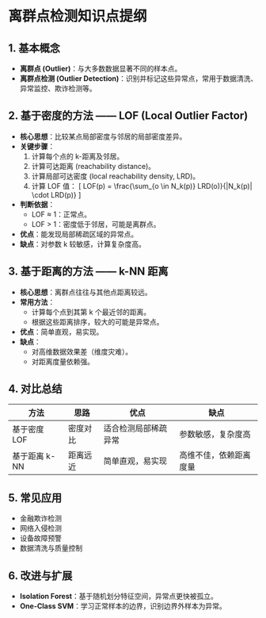 # 离群点检测知识点提纲

## 1. 基本概念
- **离群点 (Outlier)**：与大多数数据显著不同的样本点。
- **离群点检测 (Outlier Detection)**：识别并标记这些异常点，常用于数据清洗、异常监控、欺诈检测等。

## 2. 基于密度的方法 —— LOF (Local Outlier Factor)
- **核心思想**：比较某点局部密度与邻居的局部密度差异。
- **关键步骤**：
  1. 计算每个点的 k-距离及邻居。
  2. 计算可达距离 (reachability distance)。
  3. 计算局部可达密度 (local reachability density, LRD)。
  4. 计算 LOF 值：
     \[ LOF(p) = \frac{\sum_{o \in N_k(p)} LRD(o)}{|N_k(p)| \cdot LRD(p)} \]
- **判断依据**：
  - LOF ≈ 1：正常点。
  - LOF > 1：密度低于邻居，可能是离群点。
- **优点**：能发现局部稀疏区域的异常点。
- **缺点**：对参数 k 较敏感，计算复杂度高。

## 3. 基于距离的方法 —— k-NN 距离
- **核心思想**：离群点往往与其他点距离较远。
- **常用方法**：
  - 计算每个点到其第 k 个最近邻的距离。
  - 根据这些距离排序，较大的可能是异常点。
- **优点**：简单直观，易实现。
- **缺点**：
  - 对高维数据效果差（维度灾难）。
  - 对距离度量依赖强。

## 4. 对比总结
| 方法         | 思路           | 优点                  | 缺点                  |
|--------------|----------------|-----------------------|-----------------------|
| 基于密度 LOF | 密度对比       | 适合检测局部稀疏异常 | 参数敏感，复杂度高    |
| 基于距离 k-NN| 距离远近       | 简单直观，易实现      | 高维不佳，依赖距离度量|

## 5. 常见应用
- 金融欺诈检测
- 网络入侵检测
- 设备故障预警
- 数据清洗与质量控制

## 6. 改进与扩展
- **Isolation Forest**：基于随机划分特征空间，异常点更快被孤立。
- **One-Class SVM**：学习正常样本的边界，识别边界外样本为异常。
